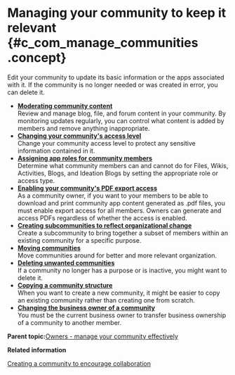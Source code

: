 # Managing your community to keep it relevant {#c_com_manage_communities .concept}

Edit your community to update its basic information or the apps associated with it. If the community is no longer needed or was created in error, you can delete it.

-   **[Moderating community content](../communities/t_com_moderate_content.md)**  
Review and manage blog, file, and forum content in your community. By monitoring updates regularly, you can control what content is added by members and remove anything inappropriate.
-   **[Changing your community's access level](../communities/t_com_edit.md)**  
Change your community access level to protect any sensitive information contained in it.
-   **[Assigning app roles for community members](../communities/managing_roles_for_community_members.md)**  
Determine what community members can and cannot do for Files, Wikis, Activities, Blogs, and Ideation Blogs by setting the appropriate role or access type.
-   **[Enabling your community's PDF export access](../communities/t_com_enable_pdf_export.md)**  
As a community owner, if you want to your members to be able to download and print community app content generated as .pdf files, you must enable export access for all members. Owners can generate and access PDFs regardless of whether the access is enabled.
-   **[Creating subcommunities to reflect organizational change](../communities/c_com_create_subcommunity.md)**  
Create a subcommunity to bring together a subset of members within an existing community for a specific purpose.
-   **[Moving communities](../communities/c_com_move_community.md)**  
Move communities around for better and more relevant organization.
-   **[Deleting unwanted communities](../communities/t_com_delete.md)**  
If a community no longer has a purpose or is inactive, you might want to delete it.
-   **[Copying a community structure](../communities/c_com_copy.md)**  
When you want to create a new community, it might be easier to copy an existing community rather than creating one from scratch.
-   **[Changing the business owner of a community](../communities/t_com_changing_business_owner.md)**  
You must be the current business owner to transfer business ownership of a community to another member.

**Parent topic:**[Owners - manage your community effectively](../communities/community_owners.md)

**Related information**  


[Creating a community to encourage collaboration](../communities/t_com_create.md)

